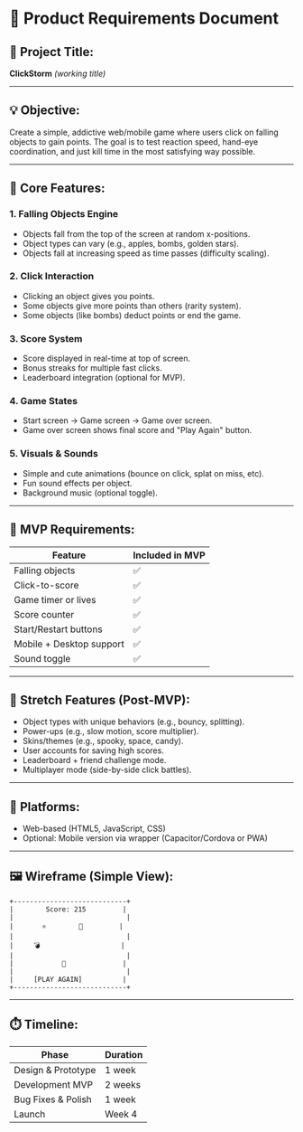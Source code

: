 
# 📝 Product Requirements Document

## 🧠 Project Title:
**ClickStorm** *(working title)*

---

## 💡 Objective:
Create a simple, addictive web/mobile game where users click on falling objects to gain points. The goal is to test reaction speed, hand-eye coordination, and just kill time in the most satisfying way possible.

---

## 🎯 Core Features:

### 1. Falling Objects Engine
- Objects fall from the top of the screen at random x-positions.
- Object types can vary (e.g., apples, bombs, golden stars).
- Objects fall at increasing speed as time passes (difficulty scaling).

### 2. Click Interaction
- Clicking an object gives you points.
- Some objects give more points than others (rarity system).
- Some objects (like bombs) deduct points or end the game.

### 3. Score System
- Score displayed in real-time at top of screen.
- Bonus streaks for multiple fast clicks.
- Leaderboard integration (optional for MVP).

### 4. Game States
- Start screen → Game screen → Game over screen.
- Game over screen shows final score and "Play Again" button.

### 5. Visuals & Sounds
- Simple and cute animations (bounce on click, splat on miss, etc).
- Fun sound effects per object.
- Background music (optional toggle).

---

## 🔧 MVP Requirements:

| Feature                | Included in MVP |
|------------------------|------------------|
| Falling objects        | ✅               |
| Click-to-score         | ✅               |
| Game timer or lives    | ✅               |
| Score counter          | ✅               |
| Start/Restart buttons  | ✅               |
| Mobile + Desktop support | ✅             |
| Sound toggle           | ✅               |

---

## 🧪 Stretch Features (Post-MVP):
- Object types with unique behaviors (e.g., bouncy, splitting).
- Power-ups (e.g., slow motion, score multiplier).
- Skins/themes (e.g., spooky, space, candy).
- User accounts for saving high scores.
- Leaderboard + friend challenge mode.
- Multiplayer mode (side-by-side click battles).

---

## 📱 Platforms:
- Web-based (HTML5, JavaScript, CSS)
- Optional: Mobile version via wrapper (Capacitor/Cordova or PWA)

---

## 🖼️ Wireframe (Simple View):

```
+----------------------------+
|        Score: 215         |
|                            |
|       ⭐        🍎         |
|                            |
|     💣                    |
|                            |
|            🧠              |
|                            |
|     [PLAY AGAIN]          |
+----------------------------+
```

---

## ⏱️ Timeline:

| Phase             | Duration       |
|------------------|----------------|
| Design & Prototype | 1 week        |
| Development MVP    | 2 weeks       |
| Bug Fixes & Polish | 1 week        |
| Launch             | Week 4        |
